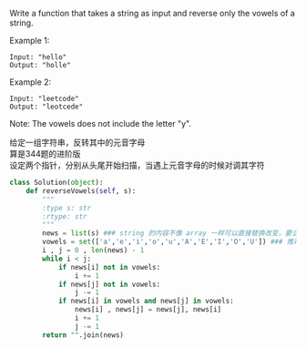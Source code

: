 Write a function that takes a string as input and reverse only the vowels of a string.

Example 1:
```
Input: "hello"
Output: "holle"
```
Example 2:
```
Input: "leetcode"
Output: "leotcede"
```
Note:
The vowels does not include the letter "y".  

给定一组字符串，反转其中的元音字母  
算是344题的进阶版  
设定两个指针，分别从头尾开始扫描，当遇上元音字母的时候对调其字符
```python
class Solution(object):
    def reverseVowels(self, s):
        """
        :type s: str
        :rtype: str
        """
        news = list(s) ### string 的内容不像 array 一样可以直接替换改变，要么用 replace，要么就转换为 list 然后进行改变，最后再重新拼接起来
        vowels = set(['a','e','i','o','u','A','E','I','O','U']) ### 推荐这里用 set，性能可以提升三倍，也可以写作 set(aeiouAEIOU)
        i , j = 0 , len(news) - 1
        while i < j:
            if news[i] not in vowels:
                i += 1
            if news[j] not in vowels:
                j -= 1
            if news[i] in vowels and news[j] in vowels:
                news[i] , news[j] = news[j], news[i]
                i += 1
                j -= 1
        return "".join(news)
```
